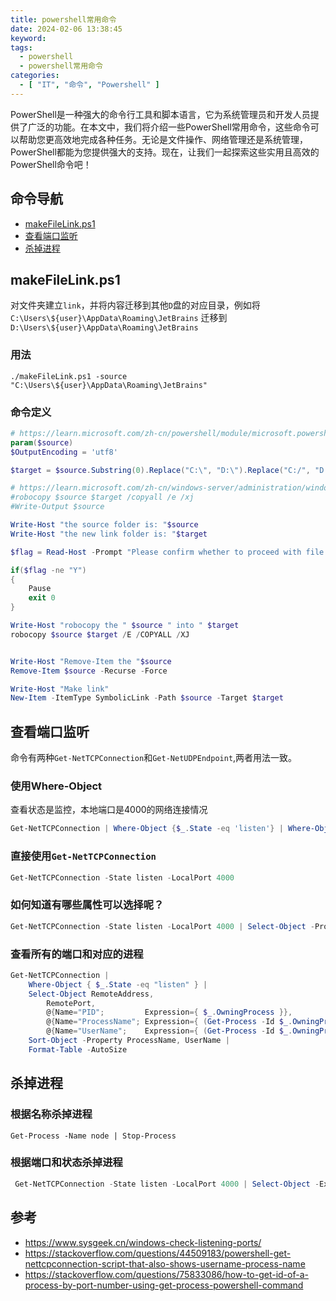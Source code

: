 ```yaml
---
title: powershell常用命令
date: 2024-02-06 13:38:45
keyword:
tags:
  - powershell
  - powershell常用命令
categories:
  - [ "IT", "命令", "Powershell" ]
---
```


PowerShell是一种强大的命令行工具和脚本语言，它为系统管理员和开发人员提供了广泛的功能。在本文中，我们将介绍一些PowerShell常用命令，这些命令可以帮助您更高效地完成各种任务。无论是文件操作、网络管理还是系统管理，PowerShell都能为您提供强大的支持。现在，让我们一起探索这些实用且高效的PowerShell命令吧！

<!--more-->

## 命令导航

- [makeFileLink.ps1](#makeFileLink.ps1)
- [查看端口监听](#查看端口监听)
- [杀掉进程](#杀掉进程)

## makeFileLink.ps1

对文件夹建立`link`，并将内容迁移到其他`D`盘的对应目录，例如将`C:\Users\${user}\AppData\Roaming\JetBrains`
迁移到`D:\Users\${user}\AppData\Roaming\JetBrains`

### 用法

````pwoershell
./makeFileLink.ps1 -source "C:\Users\${user}\AppData\Roaming\JetBrains"
````

### 命令定义

````powershell
# https://learn.microsoft.com/zh-cn/powershell/module/microsoft.powershell.management/copy-item?view=powershell-7.2
param($source)
$OutputEncoding = 'utf8'

$target = $source.Substring(0).Replace("C:\", "D:\").Replace("C:/", "D:/")

# https://learn.microsoft.com/zh-cn/windows-server/administration/windows-commands/robocopy
#robocopy $source $target /copyall /e /xj
#Write-Output $source

Write-Host "the source folder is: "$source
Write-Host "the new link folder is: "$target

$flag = Read-Host -Prompt "Please confirm whether to proceed with file link? Y or N"

if($flag -ne "Y") 
{
    Pause
    exit 0
}

Write-Host "robocopy the " $source " into " $target
robocopy $source $target /E /COPYALL /XJ


Write-Host "Remove-Item the "$source
Remove-Item $source -Recurse -Force

Write-Host "Make link"
New-Item -ItemType SymbolicLink -Path $source -Target $target
````

## 查看端口监听

命令有两种`Get-NetTCPConnection`和`Get-NetUDPEndpoint`,两者用法一致。

### 使用Where-Object

查看状态是监控，本地端口是4000的网络连接情况

```powershell
Get-NetTCPConnection | Where-Object {$_.State -eq 'listen'} | Where-Object {$_.LocalPort -eq '4000'}
```

### 直接使用`Get-NetTCPConnection`

```powershell
Get-NetTCPConnection -State listen -LocalPort 4000
```

### 如何知道有哪些属性可以选择呢？

```powershell
Get-NetTCPConnection -State listen -LocalPort 4000 | Select-Object -Property OwningProcess
```

### 查看所有的端口和对应的进程
```powershell
Get-NetTCPConnection | 
    Where-Object { $_.State -eq "listen" } |
    Select-Object RemoteAddress,
        RemotePort,
        @{Name="PID";         Expression={ $_.OwningProcess }},
        @{Name="ProcessName"; Expression={ (Get-Process -Id $_.OwningProcess).ProcessName}}, 
        @{Name="UserName";    Expression={ (Get-Process -Id $_.OwningProcess).UserName }} |
    Sort-Object -Property ProcessName, UserName |
    Format-Table -AutoSize
```

## 杀掉进程

### 根据名称杀掉进程
```shell
Get-Process -Name node | Stop-Process
```

### 根据端口和状态杀掉进程
```powershell
 Get-NetTCPConnection -State listen -LocalPort 4000 | Select-Object -ExpandProperty OwningProcess | ForEach-Object { Get-Process -Id $_ } | Stop-Process
```

## 参考
- https://www.sysgeek.cn/windows-check-listening-ports/
- https://stackoverflow.com/questions/44509183/powershell-get-nettcpconnection-script-that-also-shows-username-process-name
- https://stackoverflow.com/questions/75833086/how-to-get-id-of-a-process-by-port-number-using-get-process-powershell-command